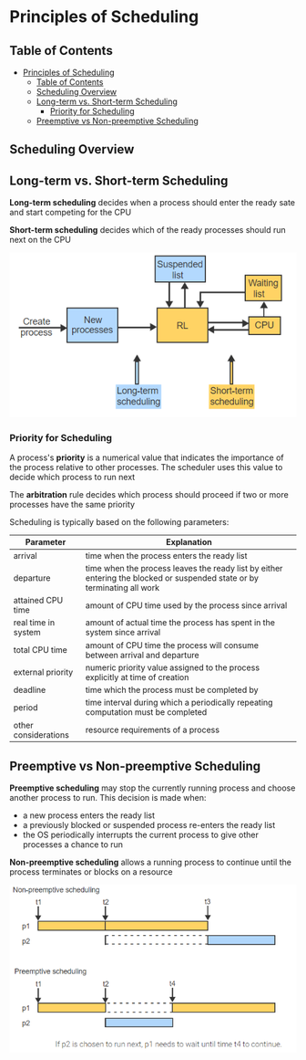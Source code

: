 # Principles of Scheduling

## Table of Contents

- [Principles of Scheduling](#principles-of-scheduling)
  - [Table of Contents](#table-of-contents)
  - [Scheduling Overview](#scheduling-overview)
  - [Long-term vs. Short-term Scheduling](#long-term-vs-short-term-scheduling)
    - [Priority for Scheduling](#priority-for-scheduling)
  - [Preemptive vs Non-preemptive Scheduling](#preemptive-vs-non-preemptive-scheduling)

## Scheduling Overview

## Long-term vs. Short-term Scheduling

**Long-term scheduling** decides when a process should enter the ready sate and start competing for the CPU

**Short-term scheduling** decides which of the ready processes should run next on the CPU

![long_vs_short](/notes/assets/scheduling/long_vs_short.PNG)

### Priority for Scheduling

A process's **priority** is a numerical value that indicates the importance of the process relative to other processes. The scheduler uses this value to decide which process to run next

The **arbitration** rule decides which process should proceed if two or more processes have the same priority

Scheduling is typically based on the following parameters:

| Parameter            | Explanation                                                                                                              |
| -------------------- | ------------------------------------------------------------------------------------------------------------------------ |
| arrival              | time when the process enters the ready list                                                                              |
| departure            | time when the process leaves the ready list by either entering the blocked or suspended state or by terminating all work |
| attained CPU time    | amount of CPU time used by the process since arrival                                                                     |
| real time in system  | amount of actual time the process has spent in the system since arrival                                                  |
| total CPU time       | amount of CPU time the process will consume between arrival and departure                                                |
| external priority    | numeric priority value assigned to the process explicitly at time of creation                                            |
| deadline             | time which the process must be completed by                                                                              |
| period               | time interval during which a periodically repeating computation must be completed                                        |
| other considerations | resource requirements of a process                                                                                       |

## Preemptive vs Non-preemptive Scheduling

**Preemptive scheduling** may stop the currently running process and choose another process to run. This decision is made when:

- a new process enters the ready list
- a previously blocked or suspended process re-enters the ready list
- the OS periodically interrupts the current process to give other processes a chance to run

**Non-preemptive scheduling** allows a running process to continue until the process terminates or blocks on a resource

![preemtpive_vs_nonpreemptive](/notes/assets/scheduling/preemtpive_vs_nonpreemptive.PNG)
